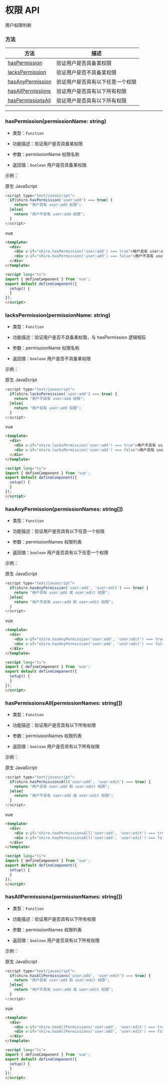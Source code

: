 # 权限 API


用户权限判断


### 方法

|  方法                                                                                    | 描述                          |
|  ----                                                                                   | ----                          |
| [hasPermission](permission.html#权限-api-haspermissionpermissionname-string)             | 验证用户是否具备某权限           |
| [lacksPermission](permission.html#权限-api-lackspermissionpermissionname-string)         | 验证用户是否不具备某权限         |
| [hasAnyPermission](permission.html#权限-api-hasanypermissionpermissionnames-string[])    | 验证用户是否具有以下任意一个权限   |
| [hasAllPermissions](permission.html#权限-api-haspermissionsallpermissionnames-string[])  | 验证用户是否具有以下所有权限      |
| [hasPermissionsAll](permission.html#权限-api-haspermissionsallpermissionnames-string[])  | 验证用户是否具有以下所有权限      |


---

### **hasPermission(permissionName: string)**
* 类型：`Function`

* 功能描述：验证用户是否具备某权限

* 参数：permissionName 权限名称

* 返回值：`boolean` 用户是否具备某权限

示例：

原生 JavaScript
```javascript
<script type="text/javascript">
  if(shiro.hasPermission('user:add') === true) {
    return "用户具有 user:add 权限";
  }else{
    return "用户不具有 user:add 权限";
  }
</script>
```

vue
```html
<template>
  <div>
    <div v-if="shiro.hasPermission('user:add') === true">用户具有 user:add 权限</div>
    <div v-if="shiro.hasPermission('user:add') === false">用户不具有 user:add 权限</div>
  </div>
</template>

<script lang="ts">
import { defineComponent } from 'vue';
export default defineComponent({
  setup() {
  }
});
</script>
```


### **lacksPermission(permissionName: string)**
* 类型：`Function`

* 功能描述：验证用户是否不具备某权限，与 hasPermission 逻辑相反

* 参数：permissionName 权限名称

* 返回值：`boolean` 用户是否不具备某权限

示例：

原生 JavaScript
```javascript
<script type="text/javascript">
  if(shiro.lacksPermission('user:add') === true) {
    return "用户不具有 user:add 权限";
  }else{
    return "用户具有 user:add 权限";
  }
</script>
```

vue
```html
<template>
  <div>
    <div v-if="shiro.lacksPermission('user:add') === true">用户不具有 user:add 权限</div>
    <div v-if="shiro.lacksPermission('user:add') === false">用户具有 user:add 权限</div>
  </div>
</template>

<script lang="ts">
import { defineComponent } from 'vue';
export default defineComponent({
  setup() {
  }
});
</script>
```


### **hasAnyPermission(permissionNames: string[])**
* 类型：`Function`

* 功能描述：验证用户是否具有以下任意一个权限

* 参数：permissionNames 权限列表

* 返回值：`boolean` 用户是否具有以下任意一个权限

示例：

原生 JavaScript
```javascript
<script type="text/javascript">
  if(shiro.hasAnyPermission('user:add', 'user:edit') === true) {
    return "用户具有 user:add 或 user:edit 权限";
  }else{
    return "用户不具有 user:add 和 user:edit 权限";
  }
</script>
```

vue
```html
<template>
  <div>
    <div v-if="shiro.hasAnyPermission('user:add', 'user:edit') === true">用户具有 user:add 或 user:edit 权限</div>
    <div v-if="shiro.hasAnyPermission('user:add', 'user:edit') === false">用户不具有 user:add 和 user:edit 权限</div>
  </div>
</template>

<script lang="ts">
import { defineComponent } from 'vue';
export default defineComponent({
  setup() {
  }
});
</script>
```


### **hasPermissionsAll(permissionNames: string[])**
* 类型：`Function`

* 功能描述：验证用户是否具有以下所有权限

* 参数：permissionNames 权限列表

* 返回值：`boolean` 用户是否具有以下所有权限

示例：

原生 JavaScript
```javascript
<script type="text/javascript">
  if(shiro.hasPermissionsAll('user:add', 'user:edit') === true) {
    return "用户具有 user:add 和 user:edit 权限";
  }else{
    return "用户不具有 user:add 或 user:edit 权限";
  }
</script>
```

vue
```html
<template>
  <div>
    <div v-if="shiro.hasPermissionsAll('user:add', 'user:edit') === true">用户具有 user:add 和 user:edit 权限</div>
    <div v-if="shiro.hasPermissionsAll('user:add', 'user:edit') === false">用户不具有 user:add 或 user:edit  权限</div>
  </div>
</template>

<script lang="ts">
import { defineComponent } from 'vue';
export default defineComponent({
  setup() {
  }
});
</script>
```


### **hasAllPermissions(permissionNames: string[])**
* 类型：`Function`

* 功能描述：验证用户是否具有以下所有权限

* 参数：permissionNames 权限列表

* 返回值：`boolean` 用户是否具有以下所有权限

示例：

原生 JavaScript
```javascript
<script type="text/javascript">
  if(shiro.hasAllPermissions('user:add', 'user:edit') === true) {
    return "用户具有 user:add 和 user:edit 权限";
  }else{
    return "用户不具有 user:add 或 user:edit 权限";
  }
</script>
```

vue
```html
<template>
  <div>
    <div v-if="shiro.hasAllPermissions('user:add', 'user:edit') === true">用户具有 user:add 和 user:edit 权限</div>
    <div v-if="shiro.hasAllPermissions('user:add', 'user:edit') === false">用户不具有 user:add 或 user:edit  权限</div>
  </div>
</template>

<script lang="ts">
import { defineComponent } from 'vue';
export default defineComponent({
  setup() {
  }
});
</script>
```